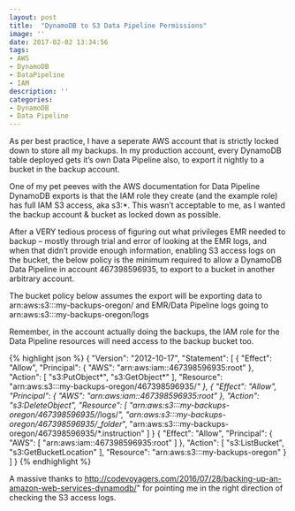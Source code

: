 ```yaml
---
layout: post
title:  "DynamoDB to S3 Data Pipeline Permissions"
image: ''
date: 2017-02-02 13:34:56
tags:
- AWS
- DynamoDB
- DataPipeline
- IAM
description: ''
categories:
- DynamoDB
- Data Pipeline
---
```

As per best practice, I have a seperate AWS account that is strictly locked down to store all my backups. In my production account, every DynamoDB table deployed gets it’s own Data Pipeline also, to export it nightly to a bucket in the backup account.

One of my pet peeves with the AWS documentation for Data Pipeline DynamoDB exports is that the IAM role they create (and the example role) has full IAM S3 access, aka s3:\*. This wasn’t acceptable to me, as I wanted the backup account & bucket as locked down as possible.

After a VERY tedious process of figuring out what privileges EMR needed to backup – mostly through trial and error of looking at the EMR logs, and when that didn’t provide enough information, enabling S3 access logs on the bucket, the below policy is the minimum required to allow a DynamoDB Data Pipeline in account 467398596935, to export to a bucket in another arbitrary account.

The bucket policy below assumes the export will be exporting data to arn:aws:s3:::my-backups-oregon/<date folder> and EMR/Data Pipeline logs going to arn:aws:s3:::my-backups-oregon/logs

Remember, in the account actually doing the backups, the IAM role for the Data Pipeline resources will need access to the backup bucket too.

{% highlight json %}
{
  "Version": "2012-10-17",
  "Statement": [
    {
      "Effect": "Allow",
      "Principal": {
        "AWS": "arn:aws:iam::467398596935:root"
      },
      "Action": [
        "s3:PutObject*",
        "s3:GetObject*"
      ],
      "Resource": "arn:aws:s3:::my-backups-oregon/467398596935/*"
    },
    {
      "Effect": "Allow",
      "Principal": {
        "AWS": "arn:aws:iam::467398596935:root"
      },
      "Action": "s3:DeleteObject",
      "Resource": [
        "arn:aws:s3:::my-backups-oregon/467398596935/*/logs/*",
        "arn:aws:s3:::my-backups-oregon/467398596935/*_$folder$",
        "arn:aws:s3:::my-backups-oregon/467398596935/*.instruction"
      ]
    }
    {
      "Effect": "Allow",
      "Principal": {
        "AWS": [
          "arn:aws:iam::467398596935:root"
        ]
      },
      "Action": [
        "s3:ListBucket",
        "s3:GetBucketLocation"
      ],
      "Resource": "arn:aws:s3:::my-backups-oregon"
    }
  ]
}
{% endhighlight %}

A massive thanks to <a href="http://codevoyagers.com/2016/07/28/backing-up-an-amazon-web-services-dynamodb/">http://codevoyagers.com/2016/07/28/backing-up-an-amazon-web-services-dynamodb/</a>" for pointing me in the right direction of checking the S3 access logs.
